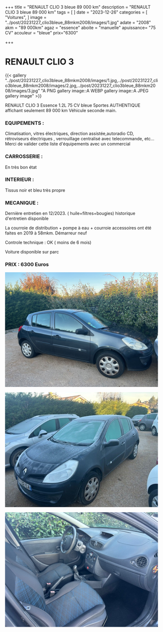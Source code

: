 +++
title = "RENAULT CLIO 3 bleue 89 000 km"
description = "RENAULT CLIO 3 bleue 89 000 km"
tags = [
]
date = "2023-12-26"
categories = [
    "Voitures",
]
image = "../post/20231227_clio3bleue_88mkm2008/images/1.jpg"
adate = "2008"
akm = "89 000km"
agaz = "essence"
aboite = "manuelle"
apuissance= "75 CV"
acouleur = "bleue"
prix="6300"

+++

# RENAULT CLIO 3

{{< gallery "../post/20231227_clio3bleue_88mkm2008/images/1.jpg,../post/20231227_clio3bleue_88mkm2008/images/2.jpg,../post/20231227_clio3bleue_88mkm2008/images/3.jpg" "A PNG gallery image::A WEBP gallery image::A JPEG gallery image" >}}


RENAULT CLIO 3 Essence 1.2L 75 CV bleue 5portes AUTHENTIQUE  affichant seulement 89 000 km
Véhicule seconde main.

### EQUIPEMENTS :
Climatisation, vitres électriques, direction assistée,autoradio CD, rétroviseurs électriques , verrouillage centralisé avec telecommande, etc...
Merci de valider cette liste d'équipements avec un commercial

### CARROSSERIE :
En très bon état 


### INTERIEUR :
Tissus noir et bleu très propre

### MECANIQUE :
Dernière entretien en 12/2023. ( huile+filtres+bougies)
historique d'entretien disponible

La courroie de distribution + pompe à eau + courroie accessoires ont été faites en 2019 à 58mkm.
Démarreur neuf

Controle technique : OK ( moins de 6 mois)


Voiture disponible sur parc


### PRIX : 6300 Euros


<!-- more -->


![](images/1.jpg)

![](images/2.jpg)

![](images/3.jpg)

